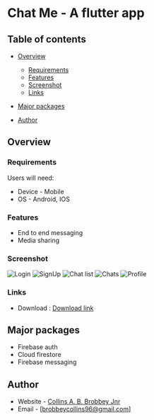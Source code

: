 # Chat Me - A flutter app

## Table of contents

-   [Overview](#overview)
    -   [Requirements](#requirements)
    -   [Features](#features)
    -   [Screenshot](#screenshot)
    -   [Links](#links)
-   [Major packages](#major-packages)

-   [Author](#author)
<!-- -   [Acknowledgments](#acknowledgments) -->

## Overview

### Requirements

Users will need:

-   Device - Mobile
-   OS - Android, IOS

### Features

-   End to end messaging
-   Media sharing


### Screenshot

![Login](./appImgs/login.png)
![SignUp](./appImgs/signup.png)
![Chat list](./appImgs/chatlist.png)
![Chats](./appImgs/chats.png)
![Profile](./appImgs/profile.png)

### Links

-   Download : [Download link](#)

## Major packages

-   Firebase auth
-   Cloud firestore
-   Firebase messaging


## Author

-   Website - [Collins A. B. Brobbey Jnr](https://www.linkedin.com/in/collins-a-b-brobbey-jnr-27253810b)
-   Email - [brobbeycollins96@gmail.com]
